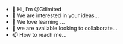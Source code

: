 - 👋 Hi, I’m @Gtlimited
- 👀 We are interested in your ideas...
- 🌱 We love learning ...
- 💞️ we are available looking to collaborate...
- 📫 How to reach me...

<!---
Gtlimited16/Gtlimited16 is a ✨ special ✨ repository because its `README.md` (this file) appears on your GitHub profile.
You can click the Preview link to take a look at your changes.
--->
